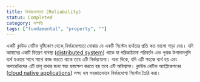 ```yaml
---
title: নির্ভরযোগ্যতা (Reliability)
status: Completed
category: সম্পত্তি
tags: ["fundamental", "property", ""]
---
```



একটি ক্লাউড নেটিভ দৃষ্টিকোণ থেকে,নির্ভরযোগ্যতা বোঝায় যে একটি সিস্টেম ব্যর্থতার প্রতি কত ভালো সাড়া দেয়। 
যদি আমাদের একটি বিতরণ ব্যবস্থা ([distributed system](/bn/distributed-systems/)) থাকে যা পরিকাঠামো পরিবর্তন এবং পৃথক উপাদানগুলি 
ব্যর্থ হওয়ার সাথে সাথে কাজ করতে থাকে তবে এটি নির্ভরযোগ্য। অন্য দিকে, যদি এটি সহজে ব্যর্থ হয় এবং অপারেটরদের এটি চালু রাখার জন্য স্বয়ং হস্তক্ষেপ করতে হয় তবে এটি অবিশ্বাস্য।
ক্লাউড নেটিভ অ্যাপ্লিকেশনের ([cloud native applications](/bn/cloud-native-apps/)) লক্ষ্য হল সহজাতভাবে নির্ভরযোগ্য সিস্টেম তৈরি করা।
